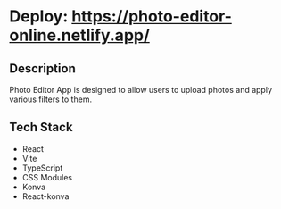 # Deploy: https://photo-editor-online.netlify.app/

## Description

Photo Editor App is designed to allow users to upload photos and apply various filters to them.

## Tech Stack

- React
- Vite
- TypeScript
- CSS Modules
- Konva
- React-konva
